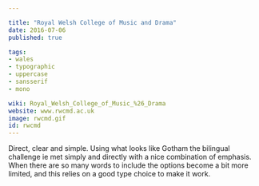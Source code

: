 ```yaml
---

title: "Royal Welsh College of Music and Drama"
date: 2016-07-06
published: true

tags:
- wales
- typographic
- uppercase
- sansserif
- mono

wiki: Royal_Welsh_College_of_Music_%26_Drama
website: www.rwcmd.ac.uk
image: rwcmd.gif
id: rwcmd
---
```


Direct, clear and simple. Using what looks like Gotham the bilingual challenge ie met simply and directly with a nice combination of emphasis. When there are so many words to include the options become a bit more limited, and this relies on a good type choice to make it work.
